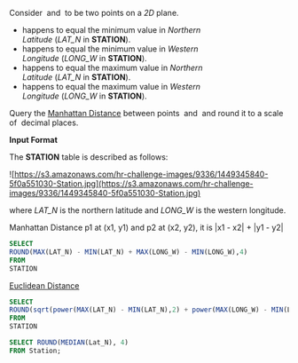 Consider  and  to be two points on a *2D* plane.

- happens to equal the minimum value in *Northern Latitude* (*LAT_N* in **STATION**).
- happens to equal the minimum value in *Western Longitude* (*LONG_W* in **STATION**).
- happens to equal the maximum value in *Northern Latitude* (*LAT_N* in **STATION**).
- happens to equal the maximum value in *Western Longitude* (*LONG_W* in **STATION**).

Query the [Manhattan Distance](https://xlinux.nist.gov/dads/HTML/manhattanDistance.html) between points  and  and round it to a scale of  decimal places.

**Input Format**

The **STATION** table is described as follows:

![https://s3.amazonaws.com/hr-challenge-images/9336/1449345840-5f0a551030-Station.jpg](https://s3.amazonaws.com/hr-challenge-images/9336/1449345840-5f0a551030-Station.jpg)

where *LAT_N* is the northern latitude and *LONG_W* is the western longitude.

Manhattan Distance p1 at (x1, y1) and p2 at (x2, y2), it is |x1 - x2| + |y1 - y2|

```sql
SELECT
ROUND(MAX(LAT_N) - MIN(LAT_N) + MAX(LONG_W) - MIN(LONG_W),4)
FROM
STATION
```

[Euclidean Distance](https://en.wikipedia.org/wiki/Euclidean_distance)

```sql
SELECT
ROUND(sqrt(power(MAX(LAT_N) - MIN(LAT_N),2) + power(MAX(LONG_W) - MIN(LONG_W),2)),4)
FROM
STATION
```


```sql
SELECT ROUND(MEDIAN(Lat_N), 4)
FROM Station;
```